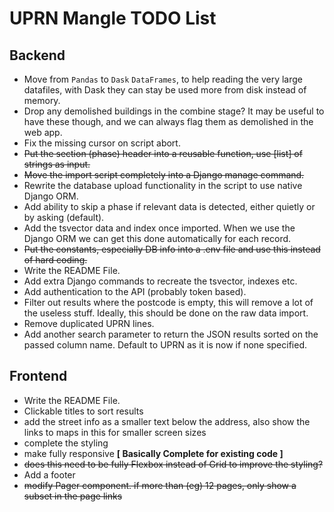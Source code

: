 # UPRN Mangle TODO List

## Backend

- Move from `Pandas` to `Dask` `DataFrames`, to help reading the very large
  datafiles, with Dask they can stay be used more from disk instead of memory.
- Drop any demolished buildings in the combine stage? It may be useful to have
  these though, and we can always flag them as demolished in the web app.
- Fix the missing cursor on script abort.
- ~~Put the section (phase) header into a reusable function, use [list] of
  strings as input.~~
- ~~Move the import script completely into a Django manage command.~~
- Rewrite the database upload functionality in the script to use native Django
  ORM.
- Add ability to skip a phase if relevant data is detected, either quietly or by
  asking (default).
- Add the tsvector data and index once imported. When we use the Django ORM we
  can get this done automatically for each record.
- ~~Put the constants, especially DB info into a .env file and use this instead of
  hard coding.~~
- Write the README File.
- Add extra Django commands to recreate the tsvector, indexes etc.
- Add authentication to the API (probably token based).
- Filter out results where the postcode is empty, this will remove a lot of the
  useless stuff. Ideally, this should be done on the raw data import.
- Remove duplicated UPRN lines.
- Add another search parameter to return the JSON results sorted on the passed
  column name. Default to UPRN as it is now if none specified.

## Frontend

- Write the README File.
- Clickable titles to sort results
- add the street info as a smaller text below the address, also show the links
  to maps in this for smaller screen sizes
- complete the styling
- make fully responsive **[ Basically Complete for existing code ]**
- ~~does this need to be fully Flexbox instead of Grid to improve the
  styling?~~
- Add a footer
- ~~modify Pager component. if more than (eg) 12 pages, only show a subset in
  the page links~~
